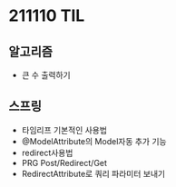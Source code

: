 # 211110 TIL
## 알고리즘
- 큰 수 출력하기
## 스프링
- 타임리프 기본적인 사용법
- @ModelAttribute의 Model자동 추가 기능
- redirect사용법
- PRG Post/Redirect/Get
- RedirectAttribute로 쿼리 파라미터 보내기
